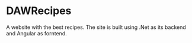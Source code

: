 # DAWRecipes
A website with the best recipes.
The site is built using .Net as its backend and Angular as forntend.
